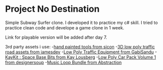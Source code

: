 # Project No Destination
 Simple Subway Surfer clone. I developed it to practice my c# skill. I tried to practice clean code and develope a game clone in 1 week.

 Link for playable version will be added after day 7.

 3rd party assets i use: 
 -[hand painted tools from sicon](https://sicon.itch.io/hand-painted-tools)
 -[3D low poly traffic road assets from jamesdev](https://milkandbanana.itch.io/traffic-road-assets)
 -[Low Poly Traffic Equipment from GabiSandu](https://gabisandu.itch.io/low-poly-traffic-equipment)
 -[KayKit : Space Base Bits from Kay Lousberg](https://kaylousberg.itch.io/space-base-bits)
 -[Low Poly Car Pack Volume 1 from designersoup](https://designersoup.itch.io/low-poly-car-pack-1)
 -[Music Loop Bundle from Abstraction](https://tallbeard.itch.io/music-loop-bundle)


